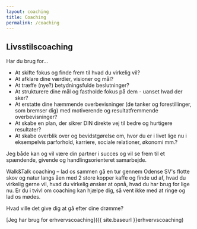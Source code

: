 ```yaml
---
layout: coaching
title: Coaching
permalink: /coaching
---
```


## Livsstilscoaching

Har du brug for...

- At skifte fokus og finde frem til hvad du virkelig vil?
- At afklare dine værdier, visioner og mål?
- At træffe (nye?) betydningsfulde beslutninger?
- At strukturere dine mål og fastholde fokus på dem - uanset hvad der sker?
- At erstatte dine hæmmende overbevisninger (de tanker og forestillinger, som bremser dig) med motiverende og resultatfremmende overbevisninger?
- At skabe en plan, der sikrer DIN direkte vej til bedre og hurtigere resultater?
- At skabe overblik over og bevidstgørelse om, hvor du er i livet lige nu i eksempelvis parforhold, karriere, sociale relationer, økonomi mm.?

Jeg både kan og vil være din partner i succes og vil se frem til et spændende, givende og handlingsorienteret samarbejde.

Walk&Talk coaching – lad os sammen gå en tur gennem Odense SV's flotte skov og natur langs åen med 2 store kopper kaffe og finde ud af, hvad du virkelig gerne vil, hvad du virkelig ønsker at opnå, hvad du har brug for lige nu. Er du i tvivl om coaching kan hjælpe dig, så vent ikke med at ringe og lad os mødes.

Hvad ville det give dig at gå efter dine drømme?

[Jeg har brug for erhvervscoaching]({{ site.baseurl }}erhvervscoaching)
